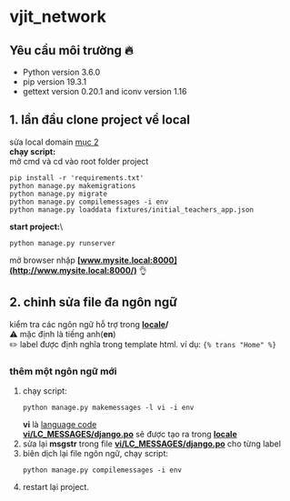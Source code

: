 # vjit_network
## Yêu cầu môi trường :fire:
- Python version 3.6.0
- pip version 19.3.1
- gettext version 0.20.1 and iconv version 1.16
## 1. lần đầu clone project về local
sửa local domain [mục 2](README.md#2-sửa-local-domain)\
**chạy script:**\
mở cmd và cd vào root folder project
```
pip install -r 'requirements.txt'
python manage.py makemigrations
python manage.py migrate
python manage.py compilemessages -i env
python manage.py loaddata fixtures/initial_teachers_app.json
```
**start project:**\
```
python manage.py runserver
```
mở browser nhập **[www.mysite.local:8000](http://www.mysite.local:8000/)** :ok_hand:
 ## 2. chỉnh sửa file đa ngôn ngữ
 kiểm tra các ngôn ngữ hỗ trợ trong **[locale](locale/)/** \
 :warning: mặc định là tiếng anh(**en**) \
 :pencil2: label được định nghĩa trong template html. ví dụ: ```{% trans "Home" %}```
 ### thêm một ngôn ngữ mới
 1. chạy script:
     ```
     python manage.py makemessages -l vi -i env
     ```
     **vi** là [language code](http://www.lingoes.net/en/translator/langcode.htm)\
     **[vi/LC_MESSAGES/django.po](locale/vi/LC_MESSAGES/django.po)** sẽ được tạo ra trong **[locale](locale/)**
 2. sửa lại **msgstr** trong file **[vi/LC_MESSAGES/django.po](locale/vi/LC_MESSAGES/django.po)** cho từng label
 3. biên dịch lại file ngôn ngữ, chạy script:
    ```
    python manage.py compilemessages -i env
    ```
 4. restart lại project.
